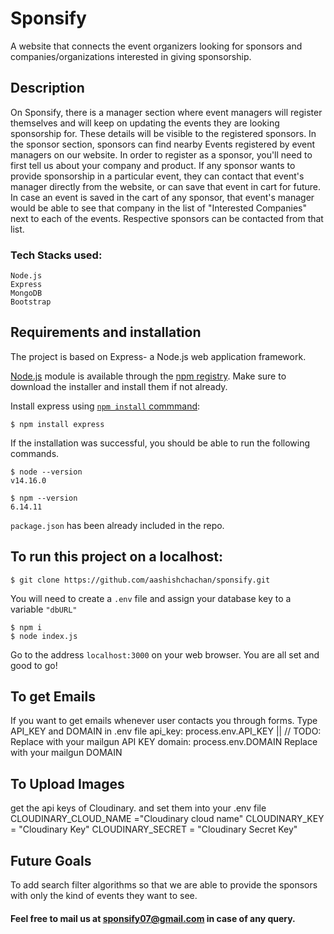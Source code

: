 # Sponsify
A website that connects the event organizers looking for sponsors and companies/organizations interested in giving sponsorship. 



## Description
On Sponsify, there is a manager section where event managers will register themselves and will keep on updating the events they are looking sponsorship for. These details will be visible to the registered sponsors. In the sponsor section, sponsors can find nearby Events registered by event managers on our website. In order to register as a sponsor, you'll need to first tell us about your company and product. If any sponsor wants to provide sponsorship in a particular event, they can contact that event's manager directly from the website, or can save that event in cart for future. In case an event is saved in the cart of any sponsor, that event's manager would be able to see that company in the list of "Interested Companies" next to each of the events. Respective sponsors can be contacted from that list.

### Tech Stacks used:
    Node.js
    Express
    MongoDB
    Bootstrap


## Requirements and installation
The project is based on Express- a Node.js web application framework. 

[Node.js](https://nodejs.org/en/) module is available through the [npm registry](https://www.npmjs.com/). Make sure to download the installer and install them if not already.

Install express using [```npm install``` commmand](https://docs.npmjs.com/downloading-and-installing-packages-locally):

    $ npm install express
    
If the installation was successful, you should be able to run the following commands.

    $ node --version
    v14.16.0
    
    $ npm --version
    6.14.11


``` package.json ``` has been already included in the repo.



## To run this project on a localhost:
```
$ git clone https://github.com/aashishchachan/sponsify.git
```
You will need to create a ```.env``` file and assign your database key to a variable ```"dbURL"```
```   
$ npm i
$ node index.js
```
Go to the address ```localhost:3000``` on your web browser.
You are all set and good to go!

## To get Emails
If you want to get emails whenever user contacts you through forms. Type API_KEY and DOMAIN in .env file
        api_key: process.env.API_KEY ||  // TODO: Replace with your mailgun API KEY
        domain: process.env.DOMAIN   Replace with your mailgun DOMAIN

## To Upload Images
get the api keys of Cloudinary. and set them into your .env file    
CLOUDINARY_CLOUD_NAME ="Cloudinary cloud name"
CLOUDINARY_KEY = "Cloudinary Key"
CLOUDINARY_SECRET = "Cloudinary Secret Key"

## Future Goals
To add search filter algorithms so that we are able to provide the sponsors with only the kind of events they want to see.


#### Feel free to mail us at sponsify07@gmail.com in case of any query.




